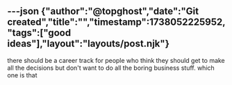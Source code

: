 ---json
{"author":"@topghost","date":"Git created","title":"","timestamp":1738052225952,"tags":["good ideas"],"layout":"layouts/post.njk"}
---
there should be a career track for people who think they should get to make all the decisions but don&#x27;t want to do all the boring business stuff. which one is that
